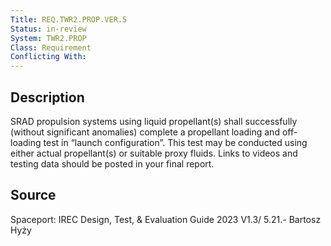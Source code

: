 ```yaml
---
Title: REQ.TWR2.PROP.VER.5
Status: in-review
System: TWR2.PROP
Class: Requirement
Conflicting With: 
---
```


## Description

SRAD propulsion systems using liquid propellant(s) shall successfully (without significant anomalies) complete a propellant loading and off-loading test in “launch configuration”. This test may be conducted using either actual propellant(s) or suitable proxy fluids. Links to videos and testing data should be posted in your final report.
## Source

Spaceport: IREC Design, Test, & Evaluation Guide 2023 V1.3/ 5.21.- Bartosz Hyży